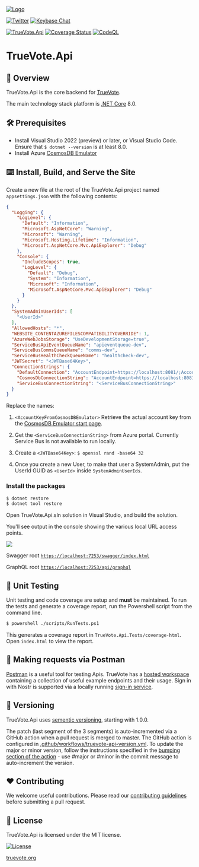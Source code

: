 [![Logo](static/TrueVote_Logo_Text_on_Black.png)](https://truevote.org)

[![Twitter](https://img.shields.io/twitter/follow/TrueVoteOrg?style=social)](https://twitter.com/TrueVoteOrg)
[![Keybase Chat](https://img.shields.io/badge/chat-on%20keybase-7793d8)](https://keybase.io/team/truevote)

[![TrueVote.Api](https://github.com/TrueVote/TrueVote.Api/actions/workflows/truevote-api-appservice.yml/badge.svg)](https://github.com/TrueVote/TrueVote.Api/actions/workflows/truevote-api-appservice.yml)
[![Coverage Status](https://coveralls.io/repos/github/TrueVote/TrueVote.Api/badge.svg)](https://coveralls.io/github/TrueVote/TrueVote.Api)
[![CodeQL](https://github.com/TrueVote/TrueVote.Api/actions/workflows/github-code-scanning/codeql/badge.svg)](https://github.com/TrueVote/TrueVote.Api/actions/workflows/github-code-scanning/codeql)

# TrueVote.Api

## 🌈 Overview

TrueVote.Api is the core backend for [TrueVote](https://truevote.org).

The main technology stack platform is [.NET Core](https://dotnet.microsoft.com/) 8.0.

## 🛠 Prerequisites

* Install Visual Studio 2022 (preview) or later, or Visual Studio Code. Ensure that `$ dotnet --version` is at least 8.0.
* Install Azure [CosmosDB Emulator](https://learn.microsoft.com/en-us/azure/cosmos-db/local-emulator-release-notes)

## ⌨️ Install, Build, and Serve the Site

Create a new file at the root of the TrueVote.Api project named `appsettings.json` with the following contents:

```json
{
  "Logging": {
    "LogLevel": {
      "Default": "Information",
      "Microsoft.AspNetCore": "Warning",
      "Microsoft": "Warning",
      "Microsoft.Hosting.Lifetime": "Information",
      "Microsoft.AspNetCore.Mvc.ApiExplorer": "Debug"
    },
    "Console": {
      "IncludeScopes": true,
      "LogLevel": {
        "Default": "Debug",
        "System": "Information",
        "Microsoft": "Information",
        "Microsoft.AspNetCore.Mvc.ApiExplorer": "Debug"
      }
    }
  },
  "SystemAdminUserIds": [
    "<UserId>"
  ],
  "AllowedHosts": "*",
  "WEBSITE_CONTENTAZUREFILESCOMPATIBILITYOVERRIDE": 1,
  "AzureWebJobsStorage": "UseDevelopmentStorage=true",
  "ServiceBusApiEventQueueName": "apieventqueue-dev",
  "ServiceBusCommsQueueName": "comms-dev",
  "ServiceBusHealthCheckQueueName": "healthcheck-dev",
  "JWTSecret": "<JWTBase64Key>",
  "ConnectionStrings": {
    "DefaultConnection": "AccountEndpoint=https://localhost:8081/;AccountKey=<AccountKeyFromCosmosDBEmulator>",
    "CosmosDbConnectionString": "AccountEndpoint=https://localhost:8081/;AccountKey=<AccountKeyFromCosmosDBEmulator>",
    "ServiceBusConnectionString": "<ServiceBusConnectionString>"
  }
}
```

Replace the <value> names:

1. `<AccountKeyFromCosmosDBEmulator>` Retrieve the actual account key from the [CosmosDB Emulator start page](https://localhost:8081/_explorer/index.html).

2. Get the `<ServiceBusConnectionString>` from Azure portal. Currently Service Bus is not available to run locally.

3. Create a `<JWTBase64Key>`: `$ openssl rand -base64 32`

4. Once you create a new User, to make that user a SystemAdmin, put the UserId GUID as `<UserId>` inside `SystemAdminUserIds`.

### Install the packages

```bash
$ dotnet restore
$ dotnet tool restore
```
Open TrueVote.Api.sln solution in Visual Studio, and build the solution.

You'll see output in the console showing the various local URL access points.

![](static/console-output.png)

Swagger root [`https://localhost:7253/swagger/index.html`](https://localhost:7253/swagger/index.html)

GraphQL root [`https://localhost:7253/api/graphql`](https://localhost:7253/api/graphql)

## 🧪 Unit Testing

Unit testing and code coverage are setup and **must** be maintained. To run the tests and generate a coverage report, run the Powershell script from the command line.

```bash
$ powershell ./scripts/RunTests.ps1
```

This generates a coverage report in `TrueVote.Api.Tests/coverage-html`. Open `index.html` to view the report.

## 📮 Making requests via Postman

[Postman](https://www.postman.com/) is a useful tool for testing Apis. TrueVote has a [hosted workspace](https://www.postman.com/truevote/workspace/truevote-api) containing a collection of useful example endpoints and their usage. Sign in with Nostr is supported via a locally running [sign-in service](sign-service/SIGN_IN_NSEC_SERVICE.MD_).

## 🎁 Versioning

TrueVote.Api uses [sementic versioning](https://semver.org/), starting with 1.0.0.

The patch (last segment of the 3 segments) is auto-incremented via a GitHub action when a pull request is merged to master. The GitHub action is configured in [.github/workflows/truevote-api-version.yml](.github/workflows/truevote-api-version.yml). To update the major or minor version, follow the instructions specified in the [bumping section of the action](https://github.com/anothrNick/github-tag-action#bumping) - use #major or #minor in the commit message to auto-increment the version.

## ❤️ Contributing

We welcome useful contributions. Please read our [contributing guidelines](CONTRIBUTING.md) before submitting a pull request.

## 📜 License

TrueVote.Api is licensed under the MIT license.

[![License](https://img.shields.io/github/license/TrueVote/TrueVote.Api)]((https://github.com/TrueVote/TrueVote.Api/master/LICENSE))

[truevote.org](https://truevote.org)
<!---
Icons used from: https://emojipedia.org/
--->